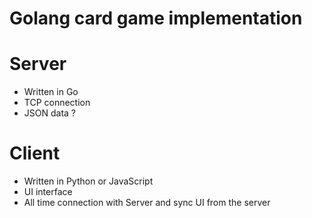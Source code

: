 # Golang card game implementation

# Server

- Written in Go
- TCP connection
- JSON data ?

# Client

- Written in Python or JavaScript
- UI interface
- All time connection with Server and sync UI from the server
